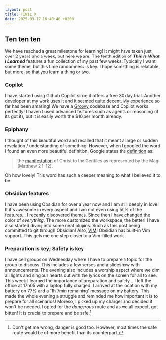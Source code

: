 ```yaml
---
layout: post
title: TIWIL X
date: 2025-03-17 16:40:40 +0200
---
```


## Ten ten ten
We have reached a great milestone for learning! It might have taken just over 2 years and a week, but here we are. The tenth edition of **_This Is What I Learned_** features a fun collection of my past few weeks. Typically I want some theme, but this time randomness is key. I hope something is relatable, but more-so that you learn a thing or two.

### Copilot
I have started using Github Copilot since it offers a free 30 day trial. Another developer at my work uses it and it seemed quite decent.
My experience so far has been amazing! We have a [Groovy](https://groovy-lang.org/) codebase and Copilot works perfectly! I haven't used advanced features such as agents or reasoning (if its got it), but it is easily worth the $10 per month already.

### Epiphany
I thought of this beautiful word and recalled that it meant a large or sudden revelation / understanding of something. However, when I googled the word I found an even more beautiful definition. Google states the [definition](https://www.google.com/search?q=epiphany&oq=&gs_lcrp=EgZjaHJvbWUqBggBEEUYOzIGCAAQRRg5MgYIARBFGDsyDQgCEC4Y1AIYsQMYgAQyCggDEAAYsQMYgAQyCggEEAAYsQMYgAQyCggFEAAYsQMYgAQyCggGEAAYsQMYgAQyCggHEAAYsQMYgAQyBwgIEAAYjwIyBwgJEAAYjwLSAQgxNjIxajBqN6gCALACAA&sourceid=chrome&ie=UTF-8) as:

> the [manifestation](https://www.google.com/search?sca_esv=fc28f3849faf5ac3&sxsrf=AHTn8zqaGo5Fd-g_r-FBWzGK99phy8mzAA:1740495407939&q=manifestation&si=APYL9bumCoMD1xS45U0bAUIXoYmgPC4FGWkkmt7FveGvKRY_wQkd3HpnCTVDtWiFB_1K2ivyQR2Jf35wMz-Git3WTrQP-fBtjEMSUy4uNf5W36S0CXOEXjw%3D&expnd=1&sa=X&ved=2ahUKEwj3zpfUit-LAxXbX0EAHa0ZH08QyecJegQIZBAP) of Christ to the Gentiles as represented by the Magi (Matthew 2:1–12).

Oh how lovely! This word has such a deeper meaning to what I believed it to be.

### Obsidian features
I have been using Obsidian for over a year now and I am still deeply in love! It it's awesome in every aspect and I am not even using 50% of the features... I recently discovered themes. Since then I have changed the color of _everything_. The more customized the workspace, the better! I have also started diving into some neat plugins. Such as this post being committed to git through Obsidian! Also, [VIM](https://www.vim.org/)! Obsidian has built-in Vim support. This gets me one step closer to a Vim-filled world.

### Preparation is key; Safety is key
I have cell groups on Wednesday where I have to prepare a topic for the group to discuss. This includes a few verses and a slideshow with announcements. The evening also includes a worship aspect where we dim all lights and sing our hearts out with the lyrics on the screen for all to see. This week I learned the importance of preparation and safety... I left the office at 17h05 with a laptop fully charged. I arrived at the location with my battery on 77% and a '1h 7min remaining' message on my battery. This made the whole evening a struggle and reminded me how important it is to prepare for all scenarios! Moreso, I picked up my charger and decided it won't be needed. I opted for the _dangerous_ route and as we all expect, got bitten! It is crucial to prepare and be safe.[^1]

[^1]: Don't get me wrong, danger is good too. However, most times the safe route would be of more benefit than its counterpart.
